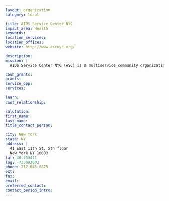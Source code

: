 ```yaml
---
layout: organization
category: local

title: AIDS Service Center NYC
impact_area: Health
keywords: 
location_services: 
location_offices: 
website: http://www.ascnyc.org/‎

description: 
mission: |
  AIDS Service Center NYC (ASC) is a multiservice community organization that carries out its mission of “helping many, one by one” by building community, connection and stability for New Yorkers living with and at risk for HIV/AIDS. ASC’s comprehensive programs include state-of-the-art peer education and training, harm reduction, specialized women’s services, HIV counseling and testing, mental health services, medical and holistic care, case management, support groups, and many other innovative programs that help New York City’s most vulnerable individuals and families to survive and thrive in the face of HIV/AIDS.

cash_grants: 
grants: 
service_opp: 
services: 

learn: 
cont_relationship: 

salutation: 
first_name: 
last_name: 
title_contact_person: 

city: New York
state: NY
address: |
  41 East 11th St, 5th floor     
  New York NY 10003
lat: 40.733411
lng: -73.993603
phone: 212-645-0875
ext: 
fax: 
email: 
preferred_contact: 
contact_person_intro: 
---
```

